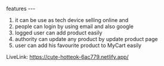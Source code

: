 features ---
 1) it can be use as tech device selling online and 
 2) people can login by using email and also google
 3) logged user can add product easily
 4) authority can update any product by update product page
 5) user can add his favourite product to MyCart easily

LiveLink: https://cute-hotteok-6ac779.netlify.app/
